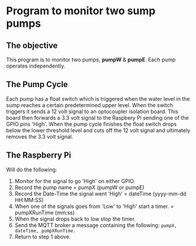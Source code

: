# Program to monitor two sump pumps

## The objective
This program is to monitor two pumps, **pumpW** & **pumpE**. Each pump operates independently. 

## The Pump Cycle
Each pump has a float switch which is triggered when the water level in the sump reaches a certain predetermined upper level. When the switch triggers it sends a 12 volt signal to an optocoupler isolation board. This board then forwards a 3.3 volt signal to the Raspbery Pi sending one of the GPIO pins 'High'. When the pump cycle finishes the float switch drops below the lower threshold level and cuts off the 12 volt signal and ultimately removes the 3.3 volt signal.

## The Raspberry Pi
Will do the following:
1. Monitor for the signal to go 'High' on either GPIO.
2. Record the pump name = pumpX (pumpW or pumpE)
3. Record the Date-Time the signal went 'High' = dateTime (yyyy-mm-dd HH:MM:SS)
4. When one of the signals goes from 'Low' to 'High' start a timer. = pumpXRunTime (mm:ss)
5. When the signal drops back to low stop the timer.
6. Send the MQTT broker a message containing the following:  ```pumpX, dateTime, pumpXRunTime.```
7. Return to step 1 above.
